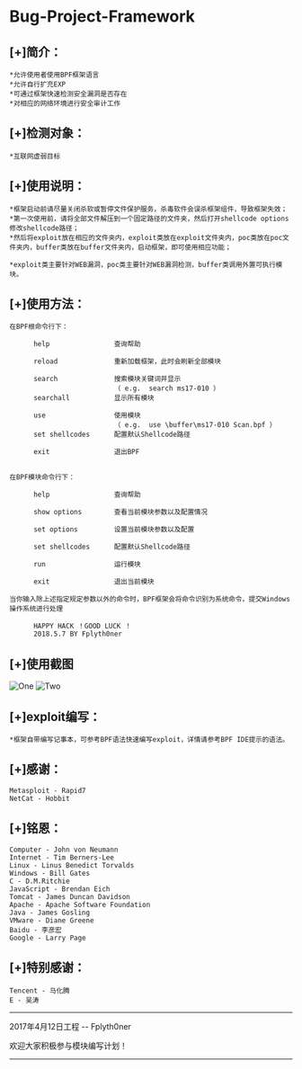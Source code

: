 Bug-Project-Framework
======================
[+]简介：
---------
	*允许使用者使用BPF框架语言
	*允许自行扩充EXP
	*可通过框架快速检测安全漏洞是否存在
	*对相应的网络环境进行安全审计工作


[+]检测对象：
---------------
	*互联网虚弱目标


[+]使用说明：
---------------
	*框架启动前请尽量关闭杀软或暂停文件保护服务，杀毒软件会误杀框架组件，导致框架失效；
	*第一次使用前，请将全部文件解压到一个固定路径的文件夹，然后打开shellcode options修改shellcode路径；
	*然后将exploit放在相应的文件夹内，exploit类放在exploit文件夹内，poc类放在poc文件夹内，buffer类放在buffer文件夹内，启动框架，即可使用相应功能；

	*exploit类主要针对WEB漏洞，poc类主要针对WEB漏洞检测，buffer类调用外置可执行模块。

[+]使用方法：
------------------

    在BPF根命令行下：

          help                查询帮助

          reload              重新加载框架，此时会刷新全部模块

          search              搜索模块关键词并显示
                              （ e.g.  search ms17-010 ）
          searchall           显示所有模块

          use                 使用模块
                              （ e.g.  use \buffer\ms17-010 Scan.bpf ）
          set shellcodes      配置默认Shellcode路径

          exit                退出BPF


    在BPF模块命令行下：

          help                查询帮助

          show options        查看当前模块参数以及配置情况

          set options         设置当前模块参数以及配置

          set shellcodes      配置默认Shellcode路径

          run                 运行模块

          exit                退出当前模块

    当你输入除上述指定规定参数以外的命令时，BPF框架会将命令识别为系统命令，提交Windows操作系统进行处理

          HAPPY HACK ！GOOD LUCK ！
          2018.5.7 BY Fplyth0ner

[+]使用截图
-------------
![One](https://github.com/Fplyth0ner-Combie/Bug-Project-Framework/blob/master/images/1.jpg)
![Two](https://github.com/Fplyth0ner-Combie/Bug-Project-Framework/blob/master/images/2.jpg)

[+]exploit编写：
----------------
	*框架自带编写记事本，可参考BPF语法快速编写exploit，详情请参考BPF IDE提示的语法。


[+]感谢：
---------------
	Metasploit - Rapid7
	NetCat - Hobbit

[+]铭恩：
-----------
	Computer - John von Neumann
	Internet - Tim Berners-Lee
	Linux - Linus Benedict Torvalds
	Windows - Bill Gates
	C - D.M.Ritchie
	JavaScript - Brendan Eich
	Tomcat - James Duncan Davidson
	Apache - Apache Software Foundation
	Java - James Gosling
	VMware - Diane Greene
	Baidu - 李彦宏
	Google - Larry Page


[+]特别感谢：
-------------
	Tencent - 马化腾
	E - 吴涛

---------------------------------
2017年4月12日工程  -- Fplyth0ner

欢迎大家积极参与模块编写计划！

---------------------------------
